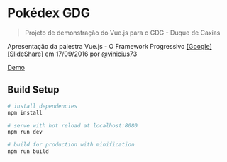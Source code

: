 # Pokédex GDG

> Projeto de demonstração do Vue.js para o GDG - Duque de Caxias

Apresentação da palestra Vue.js - O Framework Progressivo [[Google]](http://bit.ly/vue-js-progressive-slides-br) [[SlideShare]](http://pt.slideshare.net/LuizViniciusReisNasc/vuejs-o-framework-progressivo) em 17/09/2016 por [@vinicius73](https://github.com/vinicius73)

[Demo](https://vinicius73.github.io/vue-pokedex-gdg/)

## Build Setup

``` bash
# install dependencies
npm install

# serve with hot reload at localhost:8080
npm run dev

# build for production with minification
npm run build
```

